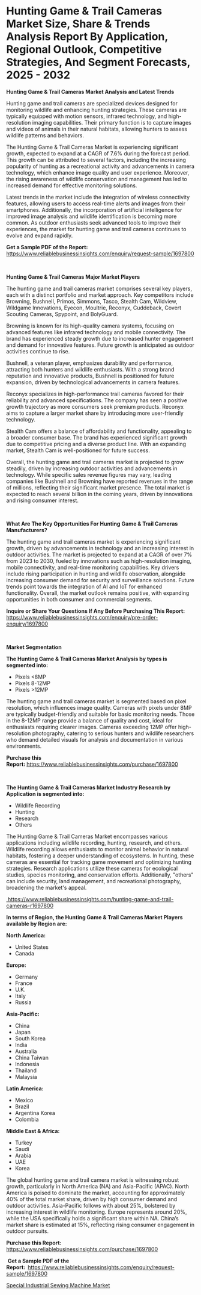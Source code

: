 <p><h1>Hunting Game & Trail Cameras Market Size, Share & Trends Analysis Report By Application, Regional Outlook, Competitive Strategies, And Segment Forecasts, 2025 - 2032</h1></p><p><strong>Hunting Game & Trail Cameras Market Analysis and Latest Trends</strong></p>
<p><p>Hunting game and trail cameras are specialized devices designed for monitoring wildlife and enhancing hunting strategies. These cameras are typically equipped with motion sensors, infrared technology, and high-resolution imaging capabilities. Their primary function is to capture images and videos of animals in their natural habitats, allowing hunters to assess wildlife patterns and behaviors.</p><p>The Hunting Game & Trail Cameras Market is experiencing significant growth, expected to expand at a CAGR of 7.6% during the forecast period. This growth can be attributed to several factors, including the increasing popularity of hunting as a recreational activity and advancements in camera technology, which enhance image quality and user experience. Moreover, the rising awareness of wildlife conservation and management has led to increased demand for effective monitoring solutions.</p><p>Latest trends in the market include the integration of wireless connectivity features, allowing users to access real-time alerts and images from their smartphones. Additionally, the incorporation of artificial intelligence for improved image analysis and wildlife identification is becoming more common. As outdoor enthusiasts seek advanced tools to improve their experiences, the market for hunting game and trail cameras continues to evolve and expand rapidly.</p></p>
<p><strong>Get a Sample PDF of the Report:&nbsp;</strong> <a href="https://www.reliablebusinessinsights.com/enquiry/request-sample/1697800?utm_campaign=3259&utm_medium=2&utm_source=Github&utm_content=ia&utm_term=24032025&utm_id=hunting-game-trail-cameras">https://www.reliablebusinessinsights.com/enquiry/request-sample/1697800</a></p>
<p>&nbsp;</p>
<p><strong>Hunting Game & Trail Cameras Major Market Players</strong></p>
<p><p>The hunting game and trail cameras market comprises several key players, each with a distinct portfolio and market approach. Key competitors include Browning, Bushnell, Primos, Simmons, Tasco, Stealth Cam, Wildview, Wildgame Innovations, Eyecon, Moultrie, Reconyx, Cuddeback, Covert Scouting Cameras, Spypoint, and BolyGuard.</p><p>Browning is known for its high-quality camera systems, focusing on advanced features like infrared technology and mobile connectivity. The brand has experienced steady growth due to increased hunter engagement and demand for innovative features. Future growth is anticipated as outdoor activities continue to rise.</p><p>Bushnell, a veteran player, emphasizes durability and performance, attracting both hunters and wildlife enthusiasts. With a strong brand reputation and innovative products, Bushnell is positioned for future expansion, driven by technological advancements in camera features.</p><p>Reconyx specializes in high-performance trail cameras favored for their reliability and advanced specifications. The company has seen a positive growth trajectory as more consumers seek premium products. Reconyx aims to capture a larger market share by introducing more user-friendly technology.</p><p>Stealth Cam offers a balance of affordability and functionality, appealing to a broader consumer base. The brand has experienced significant growth due to competitive pricing and a diverse product line. With an expanding market, Stealth Cam is well-positioned for future success.</p><p>Overall, the hunting game and trail cameras market is projected to grow steadily, driven by increasing outdoor activities and advancements in technology. While specific sales revenue figures may vary, leading companies like Bushnell and Browning have reported revenues in the range of millions, reflecting their significant market presence. The total market is expected to reach several billion in the coming years, driven by innovations and rising consumer interest.</p></p>
<p>&nbsp;</p>
<p><strong>What Are The Key Opportunities For Hunting Game & Trail Cameras Manufacturers?</strong></p>
<p><p>The hunting game and trail cameras market is experiencing significant growth, driven by advancements in technology and an increasing interest in outdoor activities. The market is projected to expand at a CAGR of over 7% from 2023 to 2030, fueled by innovations such as high-resolution imaging, mobile connectivity, and real-time monitoring capabilities. Key drivers include rising participation in hunting and wildlife observation, alongside increasing consumer demand for security and surveillance solutions. Future trends point towards the integration of AI and IoT for enhanced functionality. Overall, the market outlook remains positive, with expanding opportunities in both consumer and commercial segments.</p></p>
<p><strong>Inquire or Share Your Questions If Any Before Purchasing This Report:</strong> <a href="https://www.reliablebusinessinsights.com/enquiry/pre-order-enquiry/1697800?utm_campaign=3259&utm_medium=2&utm_source=Github&utm_content=ia&utm_term=24032025&utm_id=hunting-game-trail-cameras">https://www.reliablebusinessinsights.com/enquiry/pre-order-enquiry/1697800</a></p>
<p>&nbsp;</p>
<p><strong>Market Segmentation</strong></p>
<p><strong>The Hunting Game & Trail Cameras Market Analysis by types is segmented into:</strong></p>
<p><ul><li>Pixels <8MP</li><li>Pixels 8-12MP</li><li>Pixels >12MP</li></ul></p>
<p><p>The hunting game and trail cameras market is segmented based on pixel resolution, which influences image quality. Cameras with pixels under 8MP are typically budget-friendly and suitable for basic monitoring needs. Those in the 8-12MP range provide a balance of quality and cost, ideal for enthusiasts requiring clearer images. Cameras exceeding 12MP offer high-resolution photography, catering to serious hunters and wildlife researchers who demand detailed visuals for analysis and documentation in various environments.</p></p>
<p><strong>Purchase this Report:&nbsp;</strong><a href="https://www.reliablebusinessinsights.com/purchase/1697800?utm_campaign=3259&utm_medium=2&utm_source=Github&utm_content=ia&utm_term=24032025&utm_id=hunting-game-trail-cameras">https://www.reliablebusinessinsights.com/purchase/1697800</a></p>
<p>&nbsp;</p>
<p><strong>The Hunting Game & Trail Cameras Market Industry Research by Application is segmented into:</strong></p>
<p><ul><li>Wildlife Recording</li><li>Hunting</li><li>Research</li><li>Others</li></ul></p>
<p><p>The Hunting Game & Trail Cameras Market encompasses various applications including wildlife recording, hunting, research, and others. Wildlife recording allows enthusiasts to monitor animal behavior in natural habitats, fostering a deeper understanding of ecosystems. In hunting, these cameras are essential for tracking game movement and optimizing hunting strategies. Research applications utilize these cameras for ecological studies, species monitoring, and conservation efforts. Additionally, "others" can include security, land management, and recreational photography, broadening the market's appeal.</p></p>
<p><a href="https://www.reliablebusinessinsights.com/hunting-game-and-trail-cameras-r1697800?utm_campaign=3259&utm_medium=2&utm_source=Github&utm_content=ia&utm_term=24032025&utm_id=hunting-game-trail-cameras">&nbsp;https://www.reliablebusinessinsights.com/hunting-game-and-trail-cameras-r1697800</a></p>
<p><strong>In terms of Region, the Hunting Game & Trail Cameras Market Players available by Region are:</strong></p>
<p>
    <p> <strong> North America: </strong>
        <ul>
            <li>United States</li>
            <li>Canada</li>
        </ul>
        </p> 
    <p> <strong> Europe: </strong>
        <ul>
            <li>Germany</li>
            <li>France</li>
            <li>U.K.</li>
            <li>Italy</li>
            <li>Russia</li>
        </ul>
        </p> 
    <p> <strong> Asia-Pacific: </strong>
        <ul>
            <li>China</li>
            <li>Japan</li>
            <li>South Korea</li>
            <li>India</li>
            <li>Australia</li>
            <li>China Taiwan</li>
            <li>Indonesia</li>
            <li>Thailand</li>
            <li>Malaysia</li>
        </ul>
        </p> 
    <p> <strong> Latin America: </strong>
        <ul>
            <li>Mexico</li>
            <li>Brazil</li>
            <li>Argentina Korea</li>
            <li>Colombia</li>
        </ul>
        </p> 
    <p> <strong> Middle East & Africa: </strong>
        <ul>
            <li>Turkey</li>
            <li>Saudi</li>
            <li>Arabia</li>
            <li>UAE</li>
            <li>Korea</li>
        </ul>
    </p>
    </p>
<p><p>The global hunting game and trail camera market is witnessing robust growth, particularly in North America (NA) and Asia-Pacific (APAC). North America is poised to dominate the market, accounting for approximately 40% of the total market share, driven by high consumer demand and outdoor activities. Asia-Pacific follows with about 25%, bolstered by increasing interest in wildlife monitoring. Europe represents around 20%, while the USA specifically holds a significant share within NA. China’s market share is estimated at 15%, reflecting rising consumer engagement in outdoor pursuits.</p></p>
<p><strong>Purchase this Report: </strong><a href="https://www.reliablebusinessinsights.com/purchase/1697800?utm_campaign=3259&utm_medium=2&utm_source=Github&utm_content=ia&utm_term=24032025&utm_id=hunting-game-trail-cameras">https://www.reliablebusinessinsights.com/purchase/1697800</a></p>
<p>&nbsp;<strong>Get a Sample PDF of the Report:&nbsp;&nbsp;</strong><a href="https://www.reliablebusinessinsights.com/enquiry/request-sample/1697800?utm_campaign=3259&utm_medium=2&utm_source=Github&utm_content=ia&utm_term=24032025&utm_id=hunting-game-trail-cameras">https://www.reliablebusinessinsights.com/enquiry/request-sample/1697800</a></p>
<p><strong></strong></p>
<p><p><a href="https://github.com/denbelnmer50/Market-Research-Report-List-1/blob/main/special-industrial-sewing-machine-market.md?utm_campaign=3259&utm_medium=2&utm_source=Github&utm_content=ia&utm_term=24032025&utm_id=hunting-game-trail-cameras">Special Industrial Sewing Machine Market</a></p></p>
